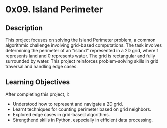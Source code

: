 # 0x09. Island Perimeter
## Description
This project focuses on solving the Island Perimeter problem, a common algorithmic challenge involving grid-based computations. The task involves determining the perimeter of an "island" represented in a 2D grid, where 1 represents land and 0 represents water. The grid is rectangular and fully surrounded by water. This project reinforces problem-solving skills in grid traversal and handling edge cases.

## Learning Objectives
After completing this project, I:

- Understood how to represent and navigate a 2D grid.
- Learnt techniques for counting perimeter based on grid neighbors.
- Explored edge cases in grid-based algorithms.
- Strengthend skills in Python, especially in efficient data processing.
